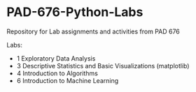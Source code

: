# PAD-676-Python-Labs
Repository for Lab assignments and activities from PAD 676

Labs:
- 1 Exploratory Data Analysis
- 3 Descriptive Statistics and Basic Visualizations (matplotlib)
- 4 Introduction to Algorithms
- 6 Introduction to Machine Learning
